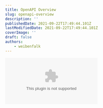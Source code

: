 ```yaml
---
title: OpenAPI Overview
slug: openapi-overview
description: ''
publishedDate: 2021-09-22T17:49:44.101Z
lastModifiedDate: 2021-09-22T17:49:44.101Z
coverImage: ''
draft: false
authors:
    - weibenfalk
---
```


<Embed
	type="youtube"
	url="https://youtu.be/SSsCWtNMXes"
	title="OpenAPI Overview"
/>
